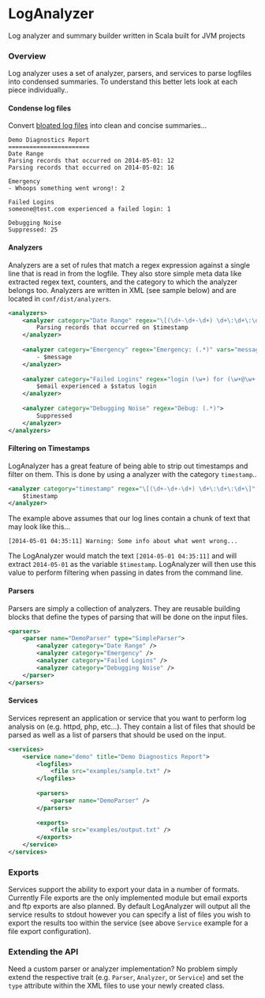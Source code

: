 LogAnalyzer
===========

Log analyzer and summary builder written in Scala built for JVM projects


### Overview

Log analyzer uses a set of analyzer, parsers, and services to parse logfiles into condensed summaries. To understand this better
lets look at each piece individually..

#### Condense log files

Convert <a href="https://github.com/mcross1882/LogAnalyzer/tree/master/examples/sample.txt">bloated log files</a> into clean and concise summaries...

```
Demo Diagnostics Report
=======================
Date Range
Parsing records that occurred on 2014-05-01: 12
Parsing records that occurred on 2014-05-02: 16

Emergency
- Whoops something went wrong!: 2

Failed Logins
someone@test.com experienced a failed login: 1

Debugging Noise
Suppressed: 25
```

#### Analyzers

Analyzers are a set of rules that match a regex expression against a single line that is read in from the logfile. They also store simple meta
data like extracted regex text, counters, and the category to which the analyzer belongs too. Analyzers are written in XML (see sample below)
and are located in `conf/dist/analyzers`.

```xml
<analyzers>
    <analyzer category="Date Range" regex="\[(\d+-\d+-\d+) \d+\:\d+\:\d+\]" vars="timestamp">
        Parsing records that occurred on $timestamp
    </analyzer>
    
    <analyzer category="Emergency" regex="Emergency: (.*)" vars="message">
        - $message
    </analyzer>
    
    <analyzer category="Failed Logins" regex="login (\w+) for (\w+@\w+.\w+)" vars="status|email">
        $email experienced a $status login
    </analyzer>
    
    <analyzer category="Debugging Noise" regex="Debug: (.*)">
        Suppressed
    </analyzer>
</analyzers>
```

#### Filtering on Timestamps

LogAnalyzer has a great feature of being able to strip out timestamps and filter on them. This is done by using a analyzer with the category `timestamp`..

```xml
<analyzer category="timestamp" regex="\[(\d+-\d+-\d+) \d+\:\d+\:\d+\]" vars="timestamp">
    $timestamp
</analyzer>
```

The example above assumes that our log lines contain a chunk of text that may look like this...

```
[2014-05-01 04:35:11] Warning: Some info about what went wrong...
```

The LogAnalyzer would match the text `[2014-05-01 04:35:11]` and will extract `2014-05-01` as the variable `$timestamp`.
LogAnalyzer will then use this value to perform filtering when passing in dates from the command line.


#### Parsers

Parsers are simply a collection of analyzers. They are reusable building blocks that define the types of parsing that will be done on the
input files.

```xml
<parsers>
    <parser name="DemoParser" type="SimpleParser">
        <analyzer category="Date Range" />
        <analyzer category="Emergency" />
        <analyzer category="Failed Logins" />
        <analyzer category="Debugging Noise" />
    </parser>
</parsers>
```


#### Services

Services represent an application or service that you want to perform log analysis on (e.g. httpd, php, etc...). They contain a list of files
that should be parsed as well as a list of parsers that should be used on the input.

```xml
<services>
    <service name="demo" title="Demo Diagnostics Report">
        <logfiles>
            <file src="examples/sample.txt" />
        </logfiles>
        
        <parsers>
            <parser name="DemoParser" />
        </parsers>
        
        <exports>
            <file src="examples/output.txt" />
        </exports>
    </service>
</services>
```

### Exports

Services support the ability to export your data in a number of formats. Currently File exports are the only implemented module but email
exports and ftp exports are also planned. By default LogAnalyzer will output all the service results to stdout however you can specify a list
of files you wish to export the results too within the service (see above `Service` example for a file export configuration).

### Extending the API

Need a custom parser or analyzer implementation? No problem simply extend the respective trait (e.g. `Parser`, `Analyzer`, or `Service`) and
set the `type` attribute within the XML files to use your newly created class.

